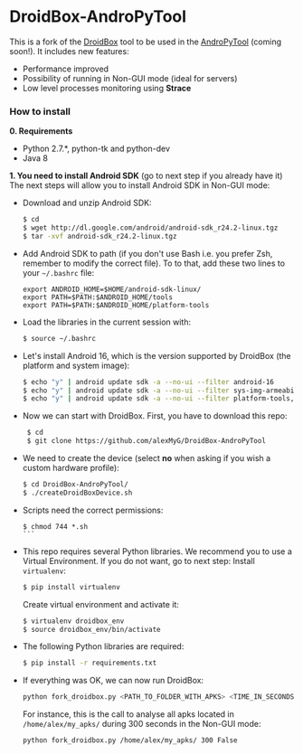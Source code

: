 # DroidBox-AndroPyTool

This is a fork of the [DroidBox](https://github.com/pjlantz/droidbox) tool to be used in the [AndroPyTool](https://github.com/AIDA-UAM/AndroPyTool) (coming soon!). It includes new features:
  - Performance improved
  - Possibility of running in Non-GUI mode (ideal for servers)
  - Low level processes monitoring using **Strace**

### How to install

**0. Requirements**
- Python 2.7.*, python-tk and python-dev
- Java 8

**1. You need to install Android SDK** (go to next step if you already have it)
The next steps will allow you to install Android SDK in Non-GUI mode:
- Download and unzip Android SDK:
    ```sh
    $ cd
    $ wget http://dl.google.com/android/android-sdk_r24.2-linux.tgz
    $ tar -xvf android-sdk_r24.2-linux.tgz
    ```

- Add Android SDK to path (if you don't use Bash i.e. you prefer Zsh, remember to modify the correct file). To to that, add these two lines to your `~/.bashrc` file:
    ```
    export ANDROID_HOME=$HOME/android-sdk-linux/
    export PATH=$PATH:$ANDROID_HOME/tools
    export PATH=$PATH:$ANDROID_HOME/platform-tools

    ```
- Load the libraries in the current session with:

    ```sh
    $ source ~/.bashrc
    ```
 
- Let's install Android 16, which is the version supported by DroidBox (the platform and system image):

    ```sh
    $ echo "y" | android update sdk -a --no-ui --filter android-16
    $ echo "y" | android update sdk -a --no-ui --filter sys-img-armeabi-v7a-android-16
    $ echo "y" | android update sdk -a --no-ui --filter platform-tools,tools
    ```

- Now we can start with DroidBox. First, you have to download this repo:
   ```sh
    $ cd
    $ git clone https://github.com/alexMyG/DroidBox-AndroPyTool
    ``` 
 
- We need to create the device (select **no** when asking if you wish a custom hardware profile):
    ```sh
    $ cd DroidBox-AndroPyTool/
    $ ./createDroidBoxDevice.sh
    ```
- Scripts need the correct permissions:
    ````
    $ chmod 744 *.sh
    ```
- This repo requires several Python libraries. We recommend you to use a Virtual Environment. If you do not want, go to next step:
    Install `virtualenv`:
    ```sh
    $ pip install virtualenv
    ```
    Create virtual environment and activate it:
    ```sh
    $ virtualenv droidbox_env
    $ source droidbox_env/bin/activate
    ```
- The following Python libraries are required:
    
    ```sh
    $ pip install -r requirements.txt
    ```

- If everything was OK, we can now run DroidBox:
    ```sh
    python fork_droidbox.py <PATH_TO_FOLDER_WITH_APKS> <TIME_IN_SECONDS> <GUI_MODE:_False_or_True>
    ```
    For instance, this is the call to analyse all apks located in `/home/alex/my_apks/` during 300 seconds in the Non-GUI mode:
    ```sh
    python fork_droidbox.py /home/alex/my_apks/ 300 False
    ```
    

